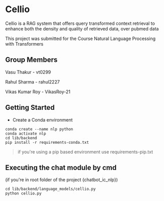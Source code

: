 # Cellio

Cellio is a RAG system that offers query transformed context retrieval to enhance both the density and quality of retrieved data, over pubmed data

This project was submitted for the Course Natural Language Processing with Transformers

## Group Members

Vasu Thakur - vt0299

Rahul Sharma - rahul2227

Vikas Kumar Roy - VikasRoy-21

## Getting Started

- Create a Conda environment

```
conda create --name nlp python
conda activate nlp
cd lib/backend
pip install -r requirements-conda.txt
```

> if you're using a pip based environment use requirements-pip.txt

## Executing the chat module by cmd
(if you're in root folder of the project {chatbot_ic_nlp})
```
cd lib/backend/language_models/cellio.py
python cellio.py
```